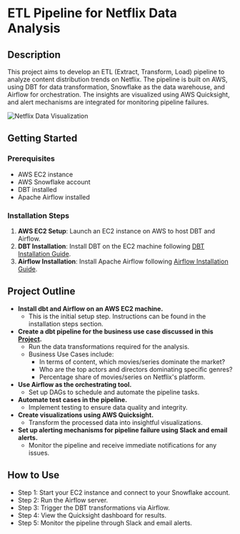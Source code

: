 # ETL Pipeline for Netflix Data Analysis

## Description
This project aims to develop an ETL (Extract, Transform, Load) pipeline to analyze content distribution trends on Netflix. The pipeline is built on AWS, using DBT for data transformation, Snowflake as the data warehouse, and Airflow for orchestration. The insights are visualized using AWS Quicksight, and alert mechanisms are integrated for monitoring pipeline failures.

![Netflix Data Visualization](https://github.com/hxu47/airflow-code/blob/main/image.png)


## Getting Started

### Prerequisites
- AWS EC2 instance
- AWS Snowflake account
- DBT installed
- Apache Airflow installed

### Installation Steps
1. **AWS EC2 Setup**: Launch an EC2 instance on AWS to host DBT and Airflow.
2. **DBT Installation**: Install DBT on the EC2 machine following [DBT Installation Guide](https://docs.getdbt.com/docs/introduction).
3. **Airflow Installation**: Install Apache Airflow following [Airflow Installation Guide](https://airflow.apache.org/docs/apache-airflow/stable/start.html).

## Project Outline
- **Install dbt and Airflow on an AWS EC2 machine.**
  - This is the initial setup step. Instructions can be found in the installation steps section.
- **Create a dbt pipeline for the business use case discussed in this [Project](https://github.com/hxu47/dbt-code).**
  - Run the data transformations required for the analysis.
  - Business Use Cases include:
    - In terms of content, which movies/series dominate the market?
    - Who are the top actors and directors dominating specific genres?
    - Percentage share of movies/series on Netflix's platform.
- **Use Airflow as the orchestrating tool.**
  - Set up DAGs to schedule and automate the pipeline tasks.
- **Automate test cases in the pipeline.**
  - Implement testing to ensure data quality and integrity.
- **Create visualizations using AWS Quicksight.**
  - Transform the processed data into insightful visualizations.
- **Set up alerting mechanisms for pipeline failure using Slack and email alerts.**
  - Monitor the pipeline and receive immediate notifications for any issues.

## How to Use
- Step 1: Start your EC2 instance and connect to your Snowflake account.
- Step 2: Run the Airflow server.
- Step 3: Trigger the DBT transformations via Airflow.
- Step 4: View the Quicksight dashboard for results.
- Step 5: Monitor the pipeline through Slack and email alerts.


